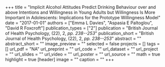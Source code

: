 +++
title = "Implicit Alcohol Attitudes Predict Drinking Behaviour over and above Intentions and Willingness in Young Adults but Willingness Is More Important in Adolescents: Implications for the Prototype Willingness Model"
date = "2017-01-01"
authors = ["Emma L Davies", "Aspasia E Paltoglou", "David R Foxcroft"]
publication_types = ["2"]
publication = "British Journal of Health Psychology, (22), 2, _pp. 238--253_"
publication_short = "British Journal of Health Psychology, (22), 2, _pp. 238--253_"
abstract = ""
abstract_short = ""
image_preview = ""
selected = false
projects = []
tags = []
url_pdf = "NA"
url_preprint = ""
url_code = ""
url_dataset = ""
url_project = ""
url_slides = ""
url_video = ""
url_poster = ""
url_source = ""
math = true
highlight = true
[header]
image = ""
caption = ""
+++
